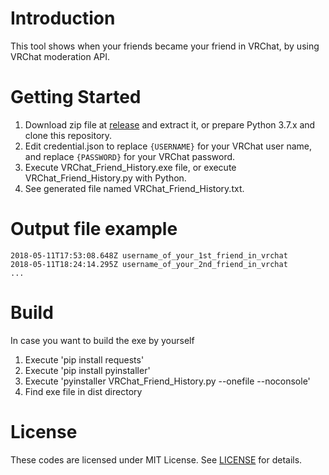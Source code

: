 # Introduction 
This tool shows when your friends became your friend in VRChat, by using VRChat moderation API.

# Getting Started
1. Download zip file at [release](https://github.com/sunasaji/VRChat_Friend_History/releases) and extract it, or prepare Python 3.7.x and clone this repository.
2. Edit credential.json to replace `{USERNAME}` for your VRChat user name, and replace `{PASSWORD}` for your VRChat password.
3. Execute VRChat_Friend_History.exe file, or execute VRChat_Friend_History.py with Python.
4. See generated file named VRChat\_Friend\_History.txt.

# Output file example
```
2018-05-11T17:53:08.648Z username_of_your_1st_friend_in_vrchat
2018-05-11T18:24:14.295Z username_of_your_2nd_friend_in_vrchat
...
```

# Build
In case you want to build the exe by yourself

1. Execute 'pip install requests'
2. Execute 'pip install pyinstaller'
3. Execute 'pyinstaller VRChat\_Friend\_History.py --onefile --noconsole'
4. Find exe file in dist directory

# License
These codes are licensed under MIT License. See [LICENSE](https://github.com/sunasaji/VRChat_Friend_History/blob/master/LICENSE) for details.
